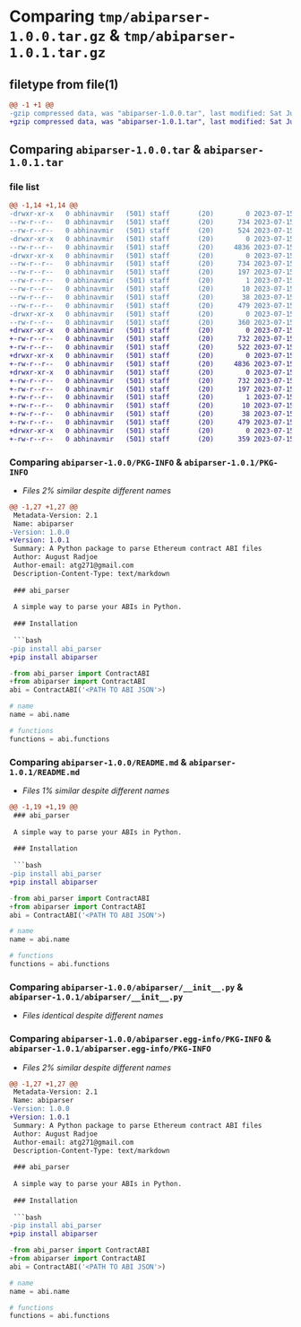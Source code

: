 # Comparing `tmp/abiparser-1.0.0.tar.gz` & `tmp/abiparser-1.0.1.tar.gz`

## filetype from file(1)

```diff
@@ -1 +1 @@
-gzip compressed data, was "abiparser-1.0.0.tar", last modified: Sat Jul 15 00:21:57 2023, max compression
+gzip compressed data, was "abiparser-1.0.1.tar", last modified: Sat Jul 15 00:25:15 2023, max compression
```

## Comparing `abiparser-1.0.0.tar` & `abiparser-1.0.1.tar`

### file list

```diff
@@ -1,14 +1,14 @@
-drwxr-xr-x   0 abhinavmir   (501) staff       (20)        0 2023-07-15 00:21:57.975711 abiparser-1.0.0/
--rw-r--r--   0 abhinavmir   (501) staff       (20)      734 2023-07-15 00:21:57.975574 abiparser-1.0.0/PKG-INFO
--rw-r--r--   0 abhinavmir   (501) staff       (20)      524 2023-07-15 00:14:40.000000 abiparser-1.0.0/README.md
-drwxr-xr-x   0 abhinavmir   (501) staff       (20)        0 2023-07-15 00:21:57.974637 abiparser-1.0.0/abiparser/
--rw-r--r--   0 abhinavmir   (501) staff       (20)     4836 2023-07-15 00:08:15.000000 abiparser-1.0.0/abiparser/__init__.py
-drwxr-xr-x   0 abhinavmir   (501) staff       (20)        0 2023-07-15 00:21:57.975118 abiparser-1.0.0/abiparser.egg-info/
--rw-r--r--   0 abhinavmir   (501) staff       (20)      734 2023-07-15 00:21:57.000000 abiparser-1.0.0/abiparser.egg-info/PKG-INFO
--rw-r--r--   0 abhinavmir   (501) staff       (20)      197 2023-07-15 00:21:57.000000 abiparser-1.0.0/abiparser.egg-info/SOURCES.txt
--rw-r--r--   0 abhinavmir   (501) staff       (20)        1 2023-07-15 00:21:57.000000 abiparser-1.0.0/abiparser.egg-info/dependency_links.txt
--rw-r--r--   0 abhinavmir   (501) staff       (20)       10 2023-07-15 00:21:57.000000 abiparser-1.0.0/abiparser.egg-info/top_level.txt
--rw-r--r--   0 abhinavmir   (501) staff       (20)       38 2023-07-15 00:21:57.975753 abiparser-1.0.0/setup.cfg
--rw-r--r--   0 abhinavmir   (501) staff       (20)      479 2023-07-15 00:21:45.000000 abiparser-1.0.0/setup.py
-drwxr-xr-x   0 abhinavmir   (501) staff       (20)        0 2023-07-15 00:21:57.975283 abiparser-1.0.0/tests/
--rw-r--r--   0 abhinavmir   (501) staff       (20)      360 2023-07-15 00:09:01.000000 abiparser-1.0.0/tests/test_abi_parser.py
+drwxr-xr-x   0 abhinavmir   (501) staff       (20)        0 2023-07-15 00:25:15.182667 abiparser-1.0.1/
+-rw-r--r--   0 abhinavmir   (501) staff       (20)      732 2023-07-15 00:25:15.182517 abiparser-1.0.1/PKG-INFO
+-rw-r--r--   0 abhinavmir   (501) staff       (20)      522 2023-07-15 00:24:33.000000 abiparser-1.0.1/README.md
+drwxr-xr-x   0 abhinavmir   (501) staff       (20)        0 2023-07-15 00:25:15.181601 abiparser-1.0.1/abiparser/
+-rw-r--r--   0 abhinavmir   (501) staff       (20)     4836 2023-07-15 00:08:15.000000 abiparser-1.0.1/abiparser/__init__.py
+drwxr-xr-x   0 abhinavmir   (501) staff       (20)        0 2023-07-15 00:25:15.182208 abiparser-1.0.1/abiparser.egg-info/
+-rw-r--r--   0 abhinavmir   (501) staff       (20)      732 2023-07-15 00:25:15.000000 abiparser-1.0.1/abiparser.egg-info/PKG-INFO
+-rw-r--r--   0 abhinavmir   (501) staff       (20)      197 2023-07-15 00:25:15.000000 abiparser-1.0.1/abiparser.egg-info/SOURCES.txt
+-rw-r--r--   0 abhinavmir   (501) staff       (20)        1 2023-07-15 00:25:15.000000 abiparser-1.0.1/abiparser.egg-info/dependency_links.txt
+-rw-r--r--   0 abhinavmir   (501) staff       (20)       10 2023-07-15 00:25:15.000000 abiparser-1.0.1/abiparser.egg-info/top_level.txt
+-rw-r--r--   0 abhinavmir   (501) staff       (20)       38 2023-07-15 00:25:15.182714 abiparser-1.0.1/setup.cfg
+-rw-r--r--   0 abhinavmir   (501) staff       (20)      479 2023-07-15 00:25:12.000000 abiparser-1.0.1/setup.py
+drwxr-xr-x   0 abhinavmir   (501) staff       (20)        0 2023-07-15 00:25:15.182331 abiparser-1.0.1/tests/
+-rw-r--r--   0 abhinavmir   (501) staff       (20)      359 2023-07-15 00:23:29.000000 abiparser-1.0.1/tests/test_abi_parser.py
```

### Comparing `abiparser-1.0.0/PKG-INFO` & `abiparser-1.0.1/PKG-INFO`

 * *Files 2% similar despite different names*

```diff
@@ -1,27 +1,27 @@
 Metadata-Version: 2.1
 Name: abiparser
-Version: 1.0.0
+Version: 1.0.1
 Summary: A Python package to parse Ethereum contract ABI files
 Author: August Radjoe
 Author-email: atg271@gmail.com
 Description-Content-Type: text/markdown
 
 ### abi_parser
 
 A simple way to parse your ABIs in Python.
 
 ### Installation
 
 ```bash
-pip install abi_parser
+pip install abiparser
 ```
 
 ```python
-from abi_parser import ContractABI
+from abiparser import ContractABI
 abi = ContractABI('<PATH TO ABI JSON'>)
 
 # name
 name = abi.name
 
 # functions
 functions = abi.functions
```

### Comparing `abiparser-1.0.0/README.md` & `abiparser-1.0.1/README.md`

 * *Files 1% similar despite different names*

```diff
@@ -1,19 +1,19 @@
 ### abi_parser
 
 A simple way to parse your ABIs in Python.
 
 ### Installation
 
 ```bash
-pip install abi_parser
+pip install abiparser
 ```
 
 ```python
-from abi_parser import ContractABI
+from abiparser import ContractABI
 abi = ContractABI('<PATH TO ABI JSON'>)
 
 # name
 name = abi.name
 
 # functions
 functions = abi.functions
```

### Comparing `abiparser-1.0.0/abiparser/__init__.py` & `abiparser-1.0.1/abiparser/__init__.py`

 * *Files identical despite different names*

### Comparing `abiparser-1.0.0/abiparser.egg-info/PKG-INFO` & `abiparser-1.0.1/abiparser.egg-info/PKG-INFO`

 * *Files 2% similar despite different names*

```diff
@@ -1,27 +1,27 @@
 Metadata-Version: 2.1
 Name: abiparser
-Version: 1.0.0
+Version: 1.0.1
 Summary: A Python package to parse Ethereum contract ABI files
 Author: August Radjoe
 Author-email: atg271@gmail.com
 Description-Content-Type: text/markdown
 
 ### abi_parser
 
 A simple way to parse your ABIs in Python.
 
 ### Installation
 
 ```bash
-pip install abi_parser
+pip install abiparser
 ```
 
 ```python
-from abi_parser import ContractABI
+from abiparser import ContractABI
 abi = ContractABI('<PATH TO ABI JSON'>)
 
 # name
 name = abi.name
 
 # functions
 functions = abi.functions
```

